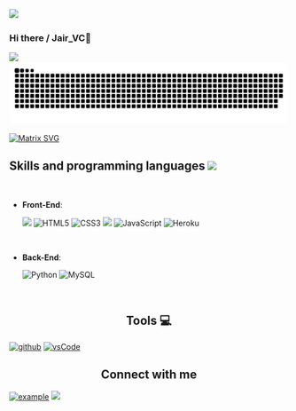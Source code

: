 <img src="https://user-images.githubusercontent.com/73097560/115834477-dbab4500-a447-11eb-908a-139a6edaec5c.gif">

### Hi there / Jair_VC👋

<img src="https://user-images.githubusercontent.com/73097560/115834477-dbab4500-a447-11eb-908a-139a6edaec5c.gif">

<!--- snake -->
<div align="center">
  <img  src="https://github.com/1999AZZAR/1999AZZAR/blob/main/resources/img/grid-snake.svg"
       alt="snake" /></a>
</div>

 [![Matrix SVG](https://raw.githubusercontent.com/rodrigograca31/rodrigograca31/master/matrix.svg)](https://www.youtube.com/watch?v=SDkAGkd4NLc) 

<h2> Skills and programming languages <img src = "https://media2.giphy.com/media/QssGEmpkyEOhBCb7e1/giphy.gif?cid=ecf05e47a0n3gi1bfqntqmob8g9aid1oyj2wr3ds3mg700bl&rid=giphy.gif" width = 32px> </h2>

<br>   
    
- **Front-End**: 
  
   ![](https://img.shields.io/badge/React-20232A?style=for-the-badge&logo=react&logoColor=61DAFB)
   ![HTML5](https://img.shields.io/badge/HTML5%20-%23E34F26.svg?style=for-the-badge&logo=html5&logoColor=white)
   ![CSS3](https://img.shields.io/badge/CSS%20-%231572B6.svg?style=for-the-badge&logo=css3&logoColor=white)
   ![](https://img.shields.io/badge/CSS3-1572B6?style=for-the-badge&logo=css3&logoColor=white)
   ![JavaScript](https://img.shields.io/badge/JavaScript%20-%23F7DF1E.svg?style=for-the-badge&logo=javascript&logoColor=black)
   ![Heroku](https://img.shields.io/badge/Heroku-430098?style=for-the-badge&logo=heroku&logoColor=white)

<br>

- **Back-End**:

  ![Python](https://img.shields.io/badge/Python%20-%2314354C.svg?style=for-the-badge&logo=python&logoColor=white)
  ![MySQL](https://img.shields.io/badge/mysql-%2300f.svg?&style=for-the-badge&logo=mysql&logoColor=white&color=3280ad)

<br>

<h2 align="center"> Tools 💻 </h2>

<a href="https://github.com/JairVaz13" target="_blank">
    <img src="https://img.shields.io/badge/github-181717.svg?style=for-the-badge&logo=github&logoColor=white" alt="github" /></a>
<a href="https://code.visualstudio.com/" target="_blank">
    <img src="https://img.shields.io/badge/vscode-007ACC.svg?style=for-the-badge&logo=visualstudiocode&logoColor=white" alt="vsCode"/></a>

<br>

<h2 align="center"> Connect with me </h2>
    
<a href="https://codepen.io/Don-totis13" target="_blank">
      <img src="https://img.shields.io/badge/Codepen-000000.svg?style=for-the-badge&logo=codepen&logoColor=white" alt="example"/></a>
<a href="https://www.facebook.com/jair.vazquezcordero.56/">
      <img src = "https://img.shields.io/badge/facebook-%2320A1F1.svg?&style=for-the-badge&logo=facebook&logoColor=white"></a>

